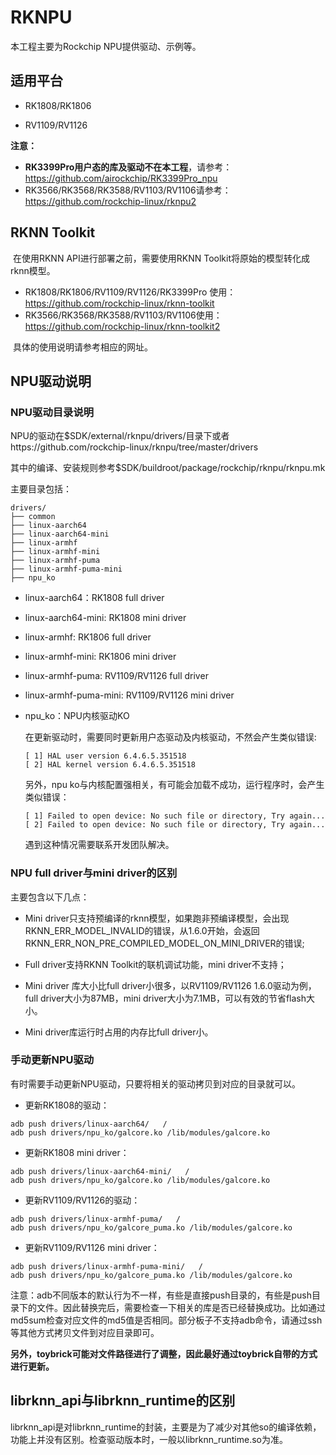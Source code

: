 # RKNPU

本工程主要为Rockchip NPU提供驱动、示例等。



## 适用平台

- RK1808/RK1806

- RV1109/RV1126

    

**注意：**    

- **RK3399Pro用户态的库及驱动不在本工程**，请参考：https://github.com/airockchip/RK3399Pro_npu
- RK3566/RK3568/RK3588/RV1103/RV1106请参考：https://github.com/rockchip-linux/rknpu2



## RKNN Toolkit

​    在使用RKNN API进行部署之前，需要使用RKNN Toolkit将原始的模型转化成rknn模型。

- RK1808/RK1806/RV1109/RV1126/RK3399Pro 使用： https://github.com/rockchip-linux/rknn-toolkit
- RK3566/RK3568/RK3588/RV1103/RV1106使用：https://github.com/rockchip-linux/rknn-toolkit2

​    具体的使用说明请参考相应的网址。



## NPU驱动说明

### NPU驱动目录说明

NPU的驱动在$SDK/external/rknpu/drivers/目录下或者https://github.com/rockchip-linux/rknpu/tree/master/drivers

其中的编译、安装规则参考$SDK/buildroot/package/rockchip/rknpu/rknpu.mk

主要目录包括：

```
drivers/
├── common
├── linux-aarch64
├── linux-aarch64-mini
├── linux-armhf
├── linux-armhf-mini
├── linux-armhf-puma
├── linux-armhf-puma-mini
├── npu_ko
```

- linux-aarch64：RK1808 full driver

- linux-aarch64-mini: RK1808 mini driver

- linux-armhf: RK1806  full driver

- linux-armhf-mini: RK1806 mini driver

- linux-armhf-puma: RV1109/RV1126  full driver

- linux-armhf-puma-mini: RV1109/RV1126 mini driver

- npu_ko：NPU内核驱动KO

    在更新驱动时，需要同时更新用户态驱动及内核驱动，不然会产生类似错误:

    ```
    [ 1] HAL user version 6.4.6.5.351518
    [ 2] HAL kernel version 6.4.6.5.351518
    ```

    另外，npu ko与内核配置强相关，有可能会加载不成功，运行程序时，会产生类似错误：
    
    ```
    [ 1] Failed to open device: No such file or directory, Try again...
    [ 2] Failed to open device: No such file or directory, Try again...
    ```
    
    遇到这种情况需要联系开发团队解决。
    
    

### NPU full driver与mini driver的区别

主要包含以下几点：

- Mini driver只支持预编译的rknn模型，如果跑非预编译模型，会出现 RKNN_ERR_MODEL_INVALID的错误，从1.6.0开始，会返回RKNN_ERR_NON_PRE_COMPILED_MODEL_ON_MINI_DRIVER的错误;

- Full driver支持RKNN Toolkit的联机调试功能，mini driver不支持；

- Mini driver 库大小比full driver小很多，以RV1109/RV1126 1.6.0驱动为例，full driver大小为87MB，mini driver大小为7.1MB，可以有效的节省flash大小。

- Mini driver库运行时占用的内存比full driver小。

    

### 手动更新NPU驱动

有时需要手动更新NPU驱动，只要将相关的驱动拷贝到对应的目录就可以。

- 更新RK1808的驱动：

```
adb push drivers/linux-aarch64/   /
adb push drivers/npu_ko/galcore.ko /lib/modules/galcore.ko
```

- 更新RK1808 mini driver：

```
adb push drivers/linux-aarch64-mini/   /
adb push drivers/npu_ko/galcore.ko /lib/modules/galcore.ko
```
- 更新RV1109/RV1126的驱动：

```
adb push drivers/linux-armhf-puma/   /
adb push drivers/npu_ko/galcore_puma.ko /lib/modules/galcore.ko
```

- 更新RV1109/RV1126 mini driver：

```
adb push drivers/linux-armhf-puma-mini/   /
adb push drivers/npu_ko/galcore_puma.ko /lib/modules/galcore.ko
```

注意：adb不同版本的默认行为不一样，有些是直接push目录的，有些是push目录下的文件。因此替换完后，需要检查一下相关的库是否已经替换成功。比如通过md5sum检查对应文件的md5值是否相同。部分板子不支持adb命令，请通过ssh等其他方式拷贝文件到对应目录即可。

**另外，toybrick可能对文件路径进行了调整，因此最好通过toybrick自带的方式进行更新。**



## librknn_api与librknn_runtime的区别

librknn_api是对librknn_runtime的封装，主要是为了减少对其他so的编译依赖，功能上并没有区别。检查驱动版本时，一般以librknn_runtime.so为准。
